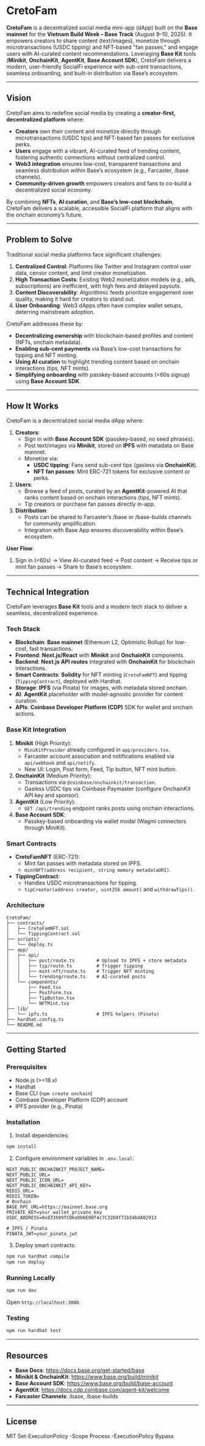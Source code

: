 # CretoFam

**CretoFam** is a decentralized social media mini-app (dApp) built on the **Base mainnet** for the **Vietnam Build Week – Base Track** (August 9–10, 2025). It empowers creators to share content (text/images), monetize through microtransactions (USDC tipping) and NFT-based "fan passes," and engage users with AI-curated content recommendations. Leveraging **Base Kit** tools (**Minikit**, **OnchainKit**, **AgentKit**, **Base Account SDK**), CretoFam delivers a modern, user-friendly SocialFi experience with sub-cent transactions, seamless onboarding, and built-in distribution via Base’s ecosystem.

---

## Vision

CretoFam aims to redefine social media by creating a **creator-first, decentralized platform** where:
- **Creators** own their content and monetize directly through microtransactions (USDC tips) and NFT-based fan passes for exclusive perks.
- **Users** engage with a vibrant, AI-curated feed of trending content, fostering authentic connections without centralized control.
- **Web3 integration** ensures low-cost, transparent transactions and seamless distribution within Base’s ecosystem (e.g., Farcaster, /base channels).
- **Community-driven growth** empowers creators and fans to co-build a decentralized social economy.

By combining **NFTs**, **AI curation**, and **Base’s low-cost blockchain**, CretoFam delivers a scalable, accessible SocialFi platform that aligns with the onchain economy’s future.

---

## Problem to Solve

Traditional social media platforms face significant challenges:
1. **Centralized Control**: Platforms like Twitter and Instagram control user data, censor content, and limit creator monetization.
2. **High Transaction Costs**: Existing Web2 monetization models (e.g., ads, subscriptions) are inefficient, with high fees and delayed payouts.
3. **Content Discoverability**: Algorithmic feeds prioritize engagement over quality, making it hard for creators to stand out.
4. **User Onboarding**: Web3 dApps often have complex wallet setups, deterring mainstream adoption.

CretoFam addresses these by:
- **Decentralizing ownership** with blockchain-based profiles and content (NFTs, onchain metadata).
- **Enabling sub-cent payments** via Base’s low-cost transactions for tipping and NFT minting.
- **Using AI curation** to highlight trending content based on onchain interactions (tips, NFT mints).
- **Simplifying onboarding** with passkey-based accounts (<60s signup) using **Base Account SDK**.

---

## How It Works

CretoFam is a decentralized social media dApp where:
1. **Creators**:
   - Sign in with **Base Account SDK** (passkey-based, no seed phrases).
   - Post text/images via **Minikit**, stored on **IPFS** with metadata on Base mainnet.
   - Monetize via:
     - **USDC tipping**: Fans send sub-cent tips (gasless via **OnchainKit**).
     - **NFT fan passes**: Mint ERC-721 tokens for exclusive content or perks.
2. **Users**:
   - Browse a feed of posts, curated by an **AgentKit**-powered AI that ranks content based on onchain interactions (tips, NFT mints).
   - Tip creators or purchase fan passes directly in-app.
3. **Distribution**:
   - Posts can be shared to Farcaster’s /base or /base-builds channels for community amplification.
   - Integration with Base App ensures discoverability within Base’s ecosystem.

**User Flow**:
1. Sign in (<60s) → View AI-curated feed → Post content → Receive tips or mint fan passes → Share to Base’s ecosystem.

---

## Technical Integration

CretoFam leverages **Base Kit** tools and a modern tech stack to deliver a seamless, decentralized experience.

### Tech Stack
- **Blockchain**: **Base mainnet** (Ethereum L2, Optimistic Rollup) for low-cost, fast transactions.
- **Frontend**: **Next.js/React** with **Minikit** and **OnchainKit** components.
- **Backend**: **Next.js API routes** integrated with **OnchainKit** for blockchain interactions.
- **Smart Contracts**: **Solidity** for NFT minting (`CretoFamNFT`) and tipping (`TippingContract`), deployed with Hardhat.
- **Storage**: **IPFS** (via Pinata) for images, with metadata stored onchain.
- **AI**: **AgentKit** placeholder with model-agnostic provider for content curation.
- **APIs**: **Coinbase Developer Platform (CDP)** SDK for wallet and onchain actions.

### Base Kit Integration
1. **Minikit** (High Priority):
   - `MiniKitProvider` already configured in `app/providers.tsx`.
   - Farcaster account association and notifications enabled via `api/webhook` and `api/notify`.
   - New UI: Login, Post form, Feed, Tip button, NFT mint button.
2. **OnchainKit** (Medium Priority):
   - Transactions via `@coinbase/onchainkit/transaction`.
   - Gasless USDC tips via Coinbase Paymaster (configure OnchainKit API key and sponsor).
3. **AgentKit** (Low Priority):
   - `GET /api/trending` endpoint ranks posts using onchain interactions.
4. **Base Account SDK**:
   - Passkey-based onboarding via wallet modal (Wagmi connectors through MiniKit).

### Smart Contracts
- **CretoFamNFT** (ERC-721):
  - Mint fan passes with metadata stored on IPFS.
  - `mintNFT(address recipient, string memory metadataURI)`.
- **TippingContract**:
  - Handles USDC microtransactions for tipping.
  - `tipCreator(address creator, uint256 amount)` and `withdrawTips()`.

### Architecture
```
CretoFam/
├── contracts/
│   ├── CretoFamNFT.sol
│   └── TippingContract.sol
├── scripts/
│   └── deploy.ts
├── app/
│   ├── api/
│   │   ├── post/route.ts        # Upload to IPFS + store metadata
│   │   ├── tip/route.ts         # Trigger tipping
│   │   ├── mint-nft/route.ts    # Trigger NFT minting
│   │   └── trending/route.ts    # AI-curated posts
│   └── components/
│       ├── Feed.tsx
│       ├── PostForm.tsx
│       ├── TipButton.tsx
│       └── NFTMint.tsx
├── lib/
│   └── ipfs.ts                  # IPFS helpers (Pinata)
├── hardhat.config.ts
└── README.md
```

---

## Getting Started

### Prerequisites
- Node.js (>=18.x)
- Hardhat
- Base CLI (`npm create onchain`)
- Coinbase Developer Platform (CDP) account
- IPFS provider (e.g., Pinata)

### Installation
1. Install dependencies:
```bash
npm install
```
2. Configure environment variables in `.env.local`:
```
NEXT_PUBLIC_ONCHAINKIT_PROJECT_NAME=
NEXT_PUBLIC_URL=
NEXT_PUBLIC_ICON_URL=
NEXT_PUBLIC_ONCHAINKIT_API_KEY=
REDIS_URL=
REDIS_TOKEN=
# Onchain
BASE_RPC_URL=https://mainnet.base.org
PRIVATE_KEY=your_wallet_private_key
USDC_ADDRESS=0x833589fCD6eDb6E08f4c7C32D4f71b54bdA02913

# IPFS / Pinata
PINATA_JWT=your_pinata_jwt
```
3. Deploy smart contracts:
```bash
npm run hardhat compile
npm run deploy
```

### Running Locally
```bash
npm run dev
```
Open `http://localhost:3000`.

### Testing
```bash
npm run hardhat test
```

---

## Resources
- **Base Docs**: https://docs.base.org/get-started/base
- **Minikit & OnchainKit**: https://www.base.org/build/minikit
- **Base Account SDK**: https://www.base.org/build/base-account
- **AgentKit**: https://docs.cdp.coinbase.com/agent-kit/welcome
- **Farcaster Channels**: /base, /base-builds

---

## License
MIT
Set-ExecutionPolicy -Scope Process -ExecutionPolicy Bypass